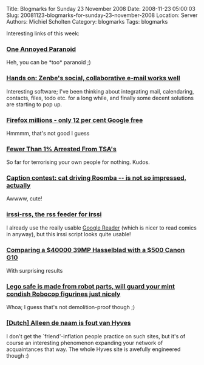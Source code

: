 Title: Blogmarks for Sunday 23 November 2008
Date: 2008-11-23 05:00:03
Slug: 20081123-blogmarks-for-sunday-23-november-2008
Location: Server
Authors: Michiel Scholten
Category: blogmarks
Tags: blogmarks

<p>Interesting links of this week:</p>
<h3><a href="http://notalwaysright.com/one-annoyed-paranoid/1358">One Annoyed Paranoid</a></h3>
<p>Heh, you can be *too* paranoid ;)</p>
<h3><a href="http://arstechnica.com/news.ars/post/20081118-hands-on-zenbes-social-collaborative-e-mail-works-well.html">Hands on: Zenbe's social, collaborative e-mail works well</a></h3>
<p>Interesting software; I've been thinking about integrating mail, calendaring, contacts, files, todo etc. for a long while, and finally some decent solutions are starting to pop up.</p>
<h3><a href="http://www.theregister.co.uk/2008/11/20/mozilla_2007_financials/">Firefox millions - only 12 per cent Google free</a></h3>
<p>Hmmmm, that's not good I guess</p>
<h3><a href="http://it.slashdot.org/article.pl?sid=08/11/18/2326220">Fewer Than 1% Arrested From TSA's </a></h3>
<p>So far for terrorising your own people for nothing. Kudos.</p>
<h3><a href="http://www.engadget.com/2008/11/20/caption-contest-cat-drives-roomba-is-not-so-impressed-actua/">Caption contest: cat driving Roomba -- is not so impressed, actually</a></h3>
<p>Awwww, cute!</p>
<h3><a href="http://www.freshdot.net/irssi-irssi-rss.shtml">irssi-rss, the rss feeder for irssi</a></h3>
<p>I already use the really usable <a href="http://www.google.com/reader/">Google Reader</a> (which is nicer to read comics in anyway), but this irssi script looks quite usable!</p>
<h3><a href="http://www.luminous-landscape.com/reviews/kidding.shtml">Comparing a $40000 39MP Hasselblad with a $500 Canon G10</a></h3>
<p>With surprising results</p>
<h3><a href="http://www.engadget.com/2008/11/19/lego-safe-is-made-from-robot-parts-will-guard-your-mint-condish/">Lego safe is made from robot parts, will guard your mint condish Robocop figurines just nicely</a></h3>
<p>Whoa; I guess that's not demolition-proof though ;)</p>
<h3><a href="http://www.nrcnext.nl/opinie/article2062989.ece/Alleen_de_naam_is_fout_van_Hyves-_vrienden">[Dutch] Alleen de naam is fout van Hyves</a></h3>
<p>I don't get the `friend'-inflation people practice on such sites, but it's of course an interesting phenomenon expanding your network of acquaintances that way. The whole Hyves site is awefully engineered though :)</p>
